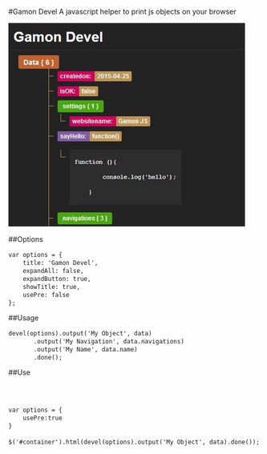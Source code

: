 #Gamon Devel
A javascript helper to print js objects on your browser

![Devel Screenshot](screenshot.JPG?raw=true)

##Options

```
var options = {
    title: 'Gamon Devel',
	expandAll: false,
	expandButton: true,
	showTitle: true,
	usePre: false
};
```

##Usage
```
devel(options).output('My Object', data)
       .output('My Navigation', data.navigations)
       .output('My Name', data.name)
       .done();
```

##Use<Pre>
```
var options = {
    usePre:true
}

$('#container').html(devel(options).output('My Object', data).done());
```
